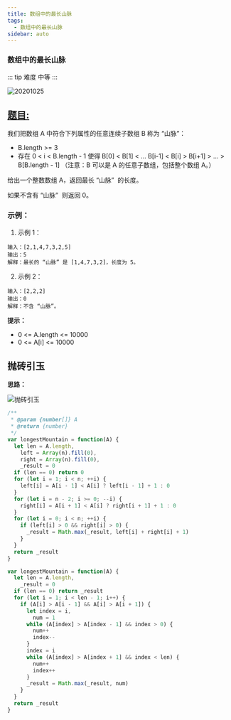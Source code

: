 ```yaml
---
title: 数组中的最长山脉
tags:
  - 数组中的最长山脉
sidebar: auto
---
```


### 数组中的最长山脉

::: tip 难度
中等
:::

![20201025](http://qiniu.gaowenju.com/leecode/banner/20201025.jpg)

## [题目:](https://leetcode-cn.com/problems/longest-mountain-in-array/)

我们把数组 A 中符合下列属性的任意连续子数组 B 称为 “山脉”：

- B.length >= 3
- 存在 0 < i < B.length - 1 使得 B[0] < B[1] < ... B[i-1] < B[i] > B[i+1] > ... > B[B.length - 1]
  （注意：B 可以是 A 的任意子数组，包括整个数组 A。）

给出一个整数数组 A，返回最长 “山脉”  的长度。

如果不含有 “山脉”  则返回 0。

### 示例：

1. 示例 1：

```
输入：[2,1,4,7,3,2,5]
输出：5
解释：最长的 “山脉” 是 [1,4,7,3,2]，长度为 5。
```

2. 示例 2：

```
输入：[2,2,2]
输出：0
解释：不含 “山脉”。
```

**提示：**

- 0 <= A.length <= 10000
- 0 <= A[i] <= 10000

## 抛砖引玉

**思路：**

![抛砖引玉](http://qiniu.gaowenju.com/leecode/20201025.png)

```javascript
/**
 * @param {number[]} A
 * @return {number}
 */
var longestMountain = function(A) {
  let len = A.length,
    left = Array(n).fill(0),
    right = Array(n).fill(0),
    _result = 0
  if (len == 0) return 0
  for (let i = 1; i < n; ++i) {
    left[i] = A[i - 1] < A[i] ? left[i - 1] + 1 : 0
  }
  for (let i = n - 2; i >= 0; --i) {
    right[i] = A[i + 1] < A[i] ? right[i + 1] + 1 : 0
  }
  for (let i = 0; i < n; ++i) {
    if (left[i] > 0 && right[i] > 0) {
      _result = Math.max(_result, left[i] + right[i] + 1)
    }
  }
  return _result
}
```

```javascript
var longestMountain = function(A) {
  let len = A.length,
    _result = 0
  if (len == 0) return _result
  for (let i = 1; i < len - 1; i++) {
    if (A[i] > A[i - 1] && A[i] > A[i + 1]) {
      let index = i,
        num = 1
      while (A[index] > A[index - 1] && index > 0) {
        num++
        index--
      }
      index = i
      while (A[index] > A[index + 1] && index < len) {
        num++
        index++
      }
      _result = Math.max(_result, num)
    }
  }
  return _result
}
```
